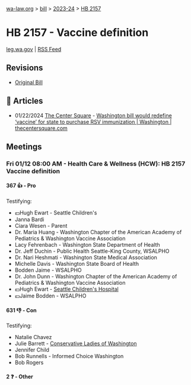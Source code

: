 [wa-law.org](/) > [bill](/bill/) > [2023-24](/bill/2023-24/) > [HB 2157](/bill/2023-24/hb/2157/)

# HB 2157 - Vaccine definition
[leg.wa.gov](https://app.leg.wa.gov/billsummary?BillNumber=2157&Year=2023&Initiative=false) | [RSS Feed](./rss.xml)

## Revisions
* [Original Bill](1/)

## 📰 Articles
* 01/22/2024 [The Center Square](/org/the_center_square/) - [Washington bill would redefine ‘vaccine’ for state to purchase RSV immunization | Washington | thecentersquare.com](https://www.thecentersquare.com/washington/article_95b20954-b95b-11ee-8508-53fc25807fdd.html#:~:text=House%20Bill%202157)

## Meetings
### Fri 01/12 08:00 AM - Health Care & Wellness (HCW): HB 2157 Vaccine definition
#### 367 👍 - Pro
Testifying:
* 💵Hugh Ewart - Seattle Children's
* Janna Bardi
* Ciara Wesen - Parent
* Dr. Maria Huang - Washington Chapter of the American Academy of Pediatrics & Washington Vaccine Association
* Lacy Fehrenbach - Washington State Department of Health
* Dr. Jeff Duchin - Public Health Seattle-King County, WSALPHO
* Dr. Nari Heshmati - Washington State Medical Association
* Michelle Davis - Washington State Board of Health
* Bodden Jaime - WSALPHO
* Dr. John Dunn - Washington Chapter of the American Academy of Pediatrics & Washington Vaccine Association
* 💵Hugh Ewart - [Seattle Children's Hospital](/org/seattle_children's_hospital/)
* 💵Jaime Bodden - WSALPHO

#### 631 👎 - Con
Testifying:
* Natalie Chavez
* Julie Barrett - [Conservative Ladies of Washington](/org/conservative_ladies_of_washington/)
* Jennifer Child
* Bob Runnells - Informed Choice Washington
* Bob Rogers

#### 2 ❓ - Other
